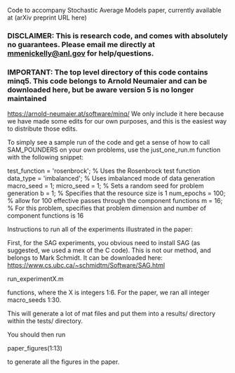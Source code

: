 Code to accompany Stochastic Average Models paper, currently available at (arXiv preprint URL here)

### DISCLAIMER: This is research code, and comes with absolutely no guarantees. Please email me directly at mmenickelly@anl.gov for help/questions. 

### IMPORTANT: The top level directory of this code contains minq5. This code belongs to Arnold Neumaier and can be downloaded here, but be aware version 5 is no longer maintained 
https://arnold-neumaier.at/software/minq/ 
We only include it here because we have made some edits for our own purposes, and this is the easiest way to distribute those edits. 

To simply see a sample run of the code and get a sense of how to call SAM_POUNDERS on your own problems, use the just_one_run.m function with the following snippet:

test_function = 'rosenbrock'; % Uses the Rosenbrock test function
data_type = 'imbalanced'; % Uses imbalanced mode of data generation
macro_seed = 1; micro_seed = 1; % Sets a random seed for problem generation
b = 1; % Specifies that the resource size is 1
num_epochs = 100; % allow for 100 effective passes through the component functions
m = 16; % For this problem, specifies that problem dimension and number of component functions is 16

Instructions to run all of the experiments illustrated in the paper:

First, for the SAG experiments, you obvious need to install SAG (as suggested, we used a mex of the C code).
This is not our method, and belongs to Mark Schmidt. It can be downloaded here:
https://www.cs.ubc.ca/~schmidtm/Software/SAG.html

run_experimentX.m 

functions, where the X is integers 1:6.
For the paper, we ran all integer macro_seeds 1:30. 

This will generate a lot of mat files and put them into a results/ directory within the tests/ directory. 

You should then run

paper_figures(1:13)

to generate all the figures in the paper. 



 
